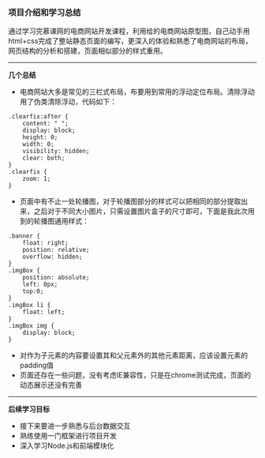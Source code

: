 ### 项目介绍和学习总结

通过学习完慕课网的电商网站开发课程，利用给的电商网站原型图，自己动手用html+css完成了整站静态页面的编写，更深入的体验和熟悉了电商网站的布局，网页结构的分析和搭建，页面相似部分的样式重用。
*****************************************************************************
**几个总结**

* 电商网站大多是常见的三栏式布局，布要用到常用的浮动定位布局。清除浮动用了伪类清除浮动，代码如下：
```
.clearfix:after {
    content: " ";
    display: block;
    height: 0;
    width: 0;
    visibility: hidden;
    clear: both;
}
.clearfix {
    zoom: 1;
}
```
* 页面中有不止一处轮播图，对于轮播图部分的样式可以把相同的部分提取出来，之后对于不同大小图片，只需设置图片盒子的尺寸即可，下面是我此次用到的轮播图通用样式：
```
.banner {
    float: right;
    position: relative;
    overflow: hidden;
}
.imgBox {
    position: absolute;
    left: 0px;
    top:0;
}
.imgBox li {
    float: left;
}
.imgBox img {
    display: block;
}
```
* 对作为子元素的内容要设置其和父元素外的其他元素距离，应该设置元素的padding值
* 页面还存在一些问题，没有考虑IE兼容性，只是在chrome测试完成，页面的动态展示还没有完善
******************************************************************************
**后续学习目标**

* 接下来要进一步熟悉与后台数据交互
* 熟练使用一门框架进行项目开发
* 深入学习Node.js和前端模块化